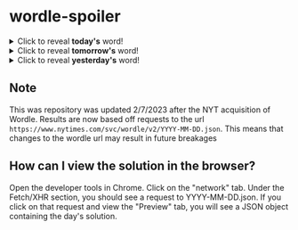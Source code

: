 # wordle-spoiler

<details>
  <summary>Click to reveal <b>today's</b> word!</summary>
  <br>
  <b> lithe </b>
</details>

<details>
  <summary>Click to reveal <b>tomorrow's</b> word!</summary>
  <br>
  <b> flunk </b>
</details>

<details>
  <summary>Click to reveal <b>yesterday's</b> word!</summary>
  <br>
  <b> crown </b>
</details>

## Note
This was repository was updated 2/7/2023 after the NYT acquisition of Wordle. Results are now based off requests to the url `https://www.nytimes.com/svc/wordle/v2/YYYY-MM-DD.json`. This means that changes to the wordle url may result in future breakages

## How can I view the solution in the browser?
Open the developer tools in Chrome. Click on the "network" tab. Under the Fetch/XHR section, you should see a request to YYYY-MM-DD.json. If you click on that request and view the "Preview" tab, you will see a JSON object containing the day's solution.